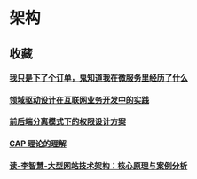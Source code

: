 # 架构

## 收藏

#### [我只是下了个订单，鬼知道我在微服务里经历了什么](https://www.jianshu.com/p/1d5edb64d455)

#### [领域驱动设计在互联网业务开发中的实践](https://tech.meituan.com/2017/12/22/ddd-in-practice.html)

#### [前后端分离模式下的权限设计方案](https://www.cnblogs.com/liuyh/p/8027833.html)

#### [CAP 理论的理解](https://www.cnblogs.com/mingorun/p/11025538.html)

#### [读-李智慧-大型网站技术架构：核心原理与案例分析](https://blog.csdn.net/xiaoxufox/article/details/53176455)
